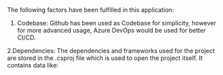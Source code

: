 The following factors have been fulfilled in this application:

1. Codebase: Github has been used as Codebase for simplicity, however for more advanced usage, Azure DevOps would be used for better CI/CD.

2.Dependencies: The dependencies and frameworks used for the project are stored in the .csproj file which is used to open the project itself.
                It contains data like: <!-- <PackageReference Include="Npgsql" Version="6.0.7" /> -->
